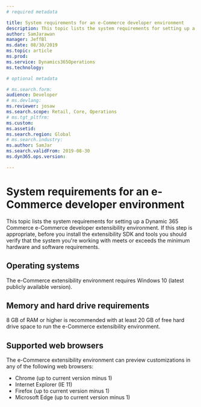 ```yaml
---
# required metadata

title: System requirements for an e-Commerce developer environment
description: This topic lists the system requirements for setting up a Dynamic 365 Commerce e-Commerce developer extensibility environment.
author: SamJarawan
manager: JeffBl
ms.date: 08/30/2019
ms.topic: article
ms.prod: 
ms.service: Dynamics365Operations
ms.technology: 

# optional metadata

# ms.search.form: 
audience: Developer
# ms.devlang: 
ms.reviewer: josaw
ms.search.scope: Retail, Core, Operations
# ms.tgt_pltfrm: 
ms.custom: 
ms.assetid: 
ms.search.region: Global
# ms.search.industry: 
ms.author: SamJar
ms.search.validFrom: 2019-08-30
ms.dyn365.ops.version: 

---
```

# System requirements for an e-Commerce developer environment

This topic lists the system requirements for setting up a Dynamic 365 Commerce e-Commerce developer extensibility environment.  If this step is appropriate, before you install the extensibility SDK and tools you should verify that the system you're working with meets or exceeds the minimum hardware and software requirements.

## Operating systems
The e-Commerce extensibility environment requires Windows 10 (latest publicly available version).

## Memory and hard drive requirements
8 GB of RAM or higher is recommended with at least 20 GB of free hard drive space to run the e-Commerce extensibility environment.

## Supported web browsers
The e-Commerce extensibility environment can preview customizations in any of the following web browsers:

* Chrome (up to current version minus 1)
* Internet Explorer (IE 11)
* Firefox (up to current version minus 1)
* Microsoft Edge (up to current version minus 1)
